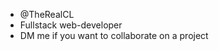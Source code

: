 - @TheRealCL
- Fullstack web-developer
- DM me if you want to collaborate on a project


<!---
TheRealCL/TheRealCL is a ✨ special ✨ repository because its `README.md` (this file) appears on your GitHub profile.
You can click the Preview link to take a look at your changes.
--->
